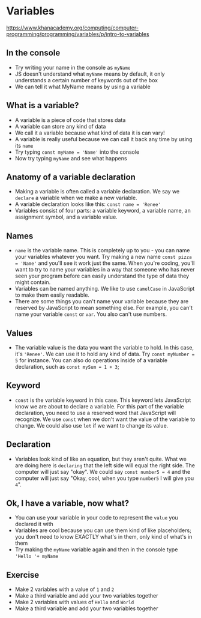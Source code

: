 # Variables

https://www.khanacademy.org/computing/computer-programming/programming/variables/p/intro-to-variables

## In the console
- Try writing your name in the console as `myName`
- JS doesn't understand what `myName` means by default, it only understands a certain number of keywords out of the box
- We can tell it what MyName means by using a variable

## What is a variable?
- A variable is a piece of code that stores data
- A variable can store any kind of data 
- We call it a variable because what kind of data it is can vary!
- A variable is really useful because we can call it back any time by using its `name`
- Try typing `const myName = 'Name'` into the console
- Now try typing `myName` and see what happens

## Anatomy of a variable declaration
- Making a variable is often called a variable declaration. We say we `declare` a variable when we make a new variable.
- A variable declaration looks like this: `const name = 'Renee'`
- Variables consist of four parts: a variable keyword, a variable name, an assignment symbol, and a variable value.

## Names
- `name` is the variable name. This is completely up to you - you can name your variables whatever you want. Try making a new name `const pizza = 'Name'` and you'll see it work just the same. When you're coding, you'll want to try to name your variables in a way that someone who has never seen your program before can easily understand the type of data they might contain. 
- Variables can be named anything. We like to use `camelCase` in JavaScript to make them easily readable.
- There are some things you can't name your variable because they are reserved by JavaScript to mean something else. For example, you can't name your variable `const` or `var`. You also can't use numbers.

## Values
- The variable value is the data you want the variable to hold. In this case, it's `'Renee'`. We can use it to hold any kind of data. Try `const myNumber = 5` for instance. You can also do operations inside of a variable declaration, such as `const mySum = 1 + 3`;

## Keyword
- `const` is the variable keyword in this case. This keyword lets JavaScript know we are about to declare a variable. For this part of the variable declaration, you need to use a reserved word that JavaScript will recognize. We use `const` when we don't want the value of the variable to change. We could also use `let` if we want to change its value. 

## Declaration
- Variables look kind of like an equation, but they aren't quite. What we are doing here is `declaring` that the left side will equal the right side. The computer will just say "okay". We could say `const number5 = 4` and the computer will just say "Okay, cool, when you type `number5` I will give you `4`".

## Ok, I have a variable, now what?
- You can use your variable in your code to represent the `value` you declared it with
- Variables are cool because you can use them kind of like placeholders; you don't need to know EXACTLY what's in them, only kind of what's in them
- Try making the `myName` variable again and then in the console type `'Hello '+ myName`

## Exercise
- Make 2 variables with a value of `1` and `2`
- Make a third variable and add your two variables together
- Make 2 variables with values of `Hello` and `World`
- Make a third variable and add your two variables together
